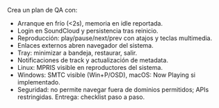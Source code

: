 Crea un plan de QA con:
- Arranque en frío (<2s), memoria en idle reportada.
- Login en SoundCloud y persistencia tras reinicio.
- Reproducción: play/pause/next/prev con atajos y teclas multimedia.
- Enlaces externos abren navegador del sistema.
- Tray: minimizar a bandeja, restaurar, salir.
- Notificaciones de track y actualización de metadata.
- Linux: MPRIS visible en reproductores del sistema.
- Windows: SMTC visible (Win+P/OSD), macOS: Now Playing si implementado.
- Seguridad: no permite navegar fuera de dominios permitidos; APIs restringidas.
Entrega: checklist paso a paso.